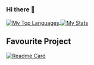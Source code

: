 ### Hi there 👋



<!-- All for the aesthetics, from https://github.com/anuraghazra/github-readme-stats -->
<a href="https://github.com/SoloUnity?tab=repositories">
   <img align="center" src="https://github-readme-stats.vercel.app/api/top-langs/?username=SoloUnity" alt="My Top Languages">
</a>

<a href="https://github.com/SoloUnity?tab=repositories">
   <img align="center" src="https://github-readme-stats.vercel.app/api?username=SoloUnity" alt="My Stats">
</a>

## Favourite Project
[![Readme Card](https://github-readme-stats.vercel.app/api/pin/?username=SoloUnity&repo=Final-Project-App)](https://github.com/SoloUnity/Final-Project-App)
